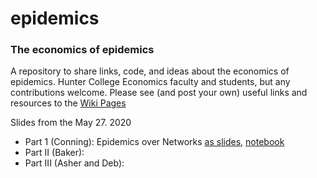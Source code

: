 # epidemics
### The economics of epidemics
A repository to share links, code, and ideas about the economics of epidemics.  Hunter College Economics faculty and students, but any contributions welcome. Please see (and post your own) useful links and resources to the [Wiki Pages](https://github.com/hunterecon2/epidemics/wiki)

Slides from the May 27. 2020 
- Part 1 (Conning):  Epidemics over Networks [as slides](https://nbviewer.jupyter.org/format/slides/github/hunterecon2/epidemics/blob/master/notebooks/covid_webinar_slides_jc.ipynb), [notebook](https://github.com/hunterecon2/epidemics/blob/master/notebooks/covid_webinar_slides_jc.ipynb)
- Part II (Baker):  
- Part III (Asher and Deb):  

